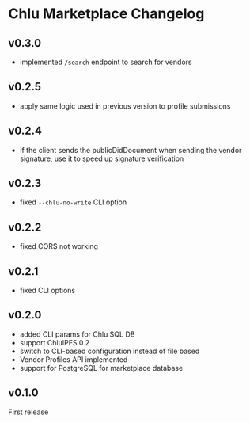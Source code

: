 # Chlu Marketplace Changelog

## v0.3.0

- implemented `/search` endpoint to search for vendors

## v0.2.5

- apply same logic used in previous version to profile submissions

## v0.2.4

- if the client sends the publicDidDocument when sending the vendor signature, use it to speed up signature verification

## v0.2.3

- fixed `--chlu-no-write` CLI option

## v0.2.2

- fixed CORS not working

## v0.2.1

- fixed CLI options

## v0.2.0

- added CLI params for Chlu SQL DB
- support ChluIPFS 0.2
- switch to CLI-based configuration instead of file based
- Vendor Profiles API implemented
- support for PostgreSQL for marketplace database

## v0.1.0

First release